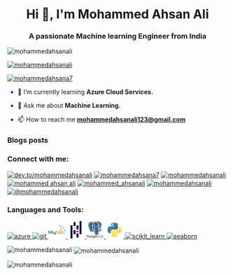 <h1 align="center">Hi 👋, I'm Mohammed Ahsan Ali</h1>
<h3 align="center">A passionate Machine learning Engineer from India</h3>

<p align="left"> <img src="https://komarev.com/ghpvc/?username=mohammedahsanali&label=Profile%20views&color=0e75b6&style=flat" alt="mohammedahsanali" /> </p>

<p align="left"> <a href="https://github.com/ryo-ma/github-profile-trophy"><img src="https://github-profile-trophy.vercel.app/?username=mohammedahsanali" alt="mohammedahsanali" /></a> </p>

<p align="left"> <a href="https://twitter.com/mohammedahsana7" target="blank"><img src="https://img.shields.io/twitter/follow/mohammedahsana7?logo=twitter&style=for-the-badge" alt="mohammedahsana7" /></a> </p>

- 🌱 I’m currently learning **Azure Cloud Services.**

- 💬 Ask me about **Machine Learning.**

- 📫 How to reach me **mohammedahsanali123@gmail.com**

### Blogs posts
<!-- BLOG-POST-LIST:START -->
<!-- BLOG-POST-LIST:END -->

<h3 align="left">Connect with me:</h3>
<p align="left">
<a href="https://dev.to/dev.to/mohammedahsanali" target="blank"><img align="center" src="https://raw.githubusercontent.com/rahuldkjain/github-profile-readme-generator/master/src/images/icons/Social/devto.svg" alt="dev.to/mohammedahsanali" height="30" width="40" /></a>
<a href="https://twitter.com/mohammedahsana7" target="blank"><img align="center" src="https://raw.githubusercontent.com/rahuldkjain/github-profile-readme-generator/master/src/images/icons/Social/twitter.svg" alt="mohammedahsana7" height="30" width="40" /></a>
<a href="https://kaggle.com/mohammedahsanali" target="blank"><img align="center" src="https://raw.githubusercontent.com/rahuldkjain/github-profile-readme-generator/master/src/images/icons/Social/kaggle.svg" alt="mohammedahsanali" height="30" width="40" /></a>
<a href="https://fb.com/mohammed ahsan ali" target="blank"><img align="center" src="https://raw.githubusercontent.com/rahuldkjain/github-profile-readme-generator/master/src/images/icons/Social/facebook.svg" alt="mohammed ahsan ali" height="30" width="40" /></a>
<a href="https://instagram.com/mohammed_ahsanali" target="blank"><img align="center" src="https://raw.githubusercontent.com/rahuldkjain/github-profile-readme-generator/master/src/images/icons/Social/instagram.svg" alt="mohammed_ahsanali" height="30" width="40" /></a>
<a href="https://www.leetcode.com/mohammedahsanali" target="blank"><img align="center" src="https://raw.githubusercontent.com/rahuldkjain/github-profile-readme-generator/master/src/images/icons/Social/leet-code.svg" alt="mohammedahsanali" height="30" width="40" /></a>
<a href="https://www.hackerearth.com/@mohammedahsanali" target="blank"><img align="center" src="https://raw.githubusercontent.com/rahuldkjain/github-profile-readme-generator/master/src/images/icons/Social/hackerearth.svg" alt="@mohammedahsanali" height="30" width="40" /></a>
</p>

<h3 align="left">Languages and Tools:</h3>
<p align="left"> <a href="https://azure.microsoft.com/en-in/" target="_blank" rel="noreferrer"> <img src="https://www.vectorlogo.zone/logos/microsoft_azure/microsoft_azure-icon.svg" alt="azure" width="40" height="40"/> </a> <a href="https://git-scm.com/" target="_blank" rel="noreferrer"> <img src="https://www.vectorlogo.zone/logos/git-scm/git-scm-icon.svg" alt="git" width="40" height="40"/> </a> <a href="https://www.mysql.com/" target="_blank" rel="noreferrer"> <img src="https://raw.githubusercontent.com/devicons/devicon/master/icons/mysql/mysql-original-wordmark.svg" alt="mysql" width="40" height="40"/> </a> <a href="https://pandas.pydata.org/" target="_blank" rel="noreferrer"> <img src="https://raw.githubusercontent.com/devicons/devicon/2ae2a900d2f041da66e950e4d48052658d850630/icons/pandas/pandas-original.svg" alt="pandas" width="40" height="40"/> </a> <a href="https://www.postgresql.org" target="_blank" rel="noreferrer"> <img src="https://raw.githubusercontent.com/devicons/devicon/master/icons/postgresql/postgresql-original-wordmark.svg" alt="postgresql" width="40" height="40"/> </a> <a href="https://www.python.org" target="_blank" rel="noreferrer"> <img src="https://raw.githubusercontent.com/devicons/devicon/master/icons/python/python-original.svg" alt="python" width="40" height="40"/> </a> <a href="https://scikit-learn.org/" target="_blank" rel="noreferrer"> <img src="https://upload.wikimedia.org/wikipedia/commons/0/05/Scikit_learn_logo_small.svg" alt="scikit_learn" width="40" height="40"/> </a> <a href="https://seaborn.pydata.org/" target="_blank" rel="noreferrer"> <img src="https://seaborn.pydata.org/_images/logo-mark-lightbg.svg" alt="seaborn" width="40" height="40"/> </a> </p>

<p><img align="left" src="https://github-readme-stats.vercel.app/api/top-langs?username=mohammedahsanali&show_icons=true&locale=en&layout=compact" alt="mohammedahsanali" /></p>

<p>&nbsp;<img align="center" src="https://github-readme-stats.vercel.app/api?username=mohammedahsanali&show_icons=true&locale=en" alt="mohammedahsanali" /></p>

<p><img align="center" src="https://github-readme-streak-stats.herokuapp.com/?user=mohammedahsanali&" alt="mohammedahsanali" /></p>
